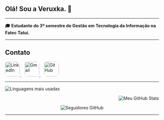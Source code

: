 ## Olá! Sou a Veruxka. 👋

---

**🎓 Estudante do 3º semestre de Gestão em Tecnologia da Informação na Fatec Tatuí.**  
 
---
  
  ##  Contato


<p alinhar="centro">
  <a href="https://www.linkedin.com/in/veruxkafakri" target="_blank">
    <img src="https://cdn.jsdelivr.net/gh/devicons/devicon/icons/linkedin/linkedin-original.svg" alt="LinkedIn" width="48" style="border-radius: 8px;" />
  </a>
  &nbsp;&nbsp;
  <a href="mailto:veruxka.fakri@gmail.com" target="_blank">
    <img src="https://upload.wikimedia.org/wikipedia/commons/4/4e/Gmail_Icon.png" alt="Gmail" width="48" style="border-radius: 8px;" />
  </a>
  &nbsp;&nbsp;
  <a href="https://github.com/veruxkafakri" target="_blank">
    <img src="https://cdn.jsdelivr.net/gh/devicons/devicon/icons/github/github-original.svg" alt="GitHub" width="48" style="border-radius: 8px;" />
  </a>
</p>

---

<p align="left">
  <img src="https://github-readme-stats.vercel.app/api/top-langs/?username=veruxka&layout=compact&langs_count=6&theme=dracula" alt="Linguagens mais usadas" />
</p>

<p align="right">
  <img src="https://github-readme-stats.vercel.app/api?username=veruxka&show_icons=true&theme=dracula&count_private=true" alt="Meu GitHub Stats" />
</p>

<p align="center">
  <img src="https://img.shields.io/github/followers/veruxka?label=Seguidores&style=social" alt="Seguidores GitHub" />
</p>

---




 
